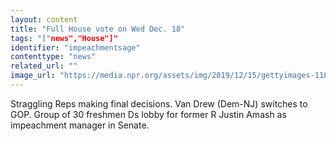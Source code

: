 ```yaml
---
layout: content
title: "Full House vote on Wed Dec. 18"
tags: "["news","House"]"
identifier: "impeachmentsage"
contenttype: "news"
related_url: ""
image_url: "https://media.npr.org/assets/img/2019/12/15/gettyimages-1186502660-87012f12a251510a20f523ba879f0cc577a01117-s1100-c15.jpg"
---
```

Straggling Reps making final decisions.  Van Drew (Dem-NJ) switches to GOP.  Group of 30 freshmen Ds lobby for former R Justin Amash as impeachment manager in Senate.